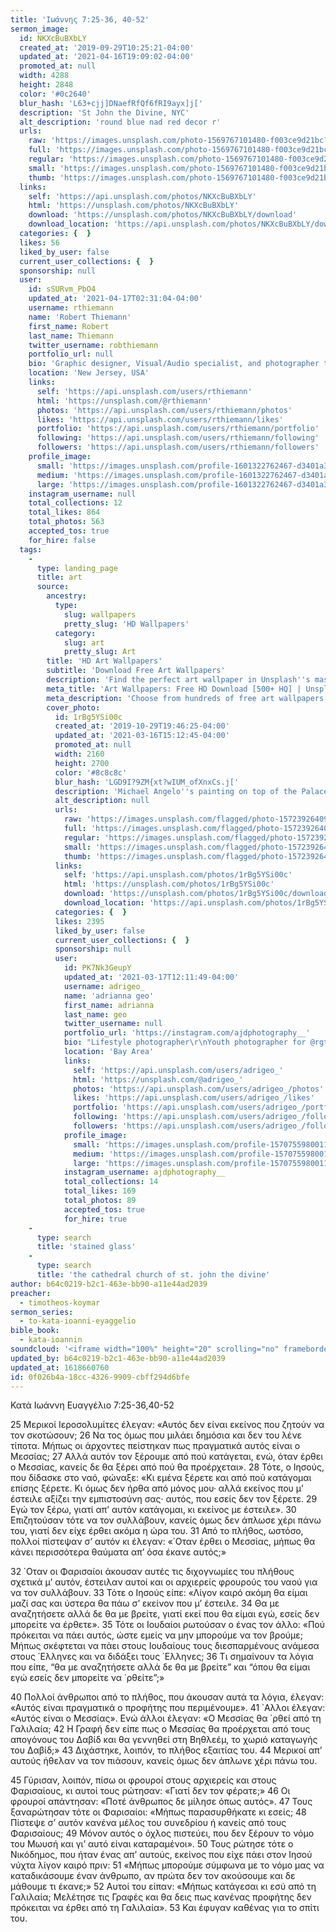 ```yaml
---
title: 'Ιωάννης 7:25-36, 40-52'
sermon_image:
  id: NKXcBuBXbLY
  created_at: '2019-09-29T10:25:21-04:00'
  updated_at: '2021-04-16T19:09:02-04:00'
  promoted_at: null
  width: 4288
  height: 2848
  color: '#0c2640'
  blur_hash: 'L63+cjj]DNaefRfQf6fRI9ayx]j['
  description: 'St John the Divine, NYC'
  alt_description: 'round blue nad red decor r'
  urls:
    raw: 'https://images.unsplash.com/photo-1569767101480-f003ce9d21bc?ixid=MnwxNjM3NDl8MHwxfHNlYXJjaHwxfHxTdCUyMEpvaG4lMjB0aGUlMjBEaXZpbmUlMkMlMjBOWXxlbnwwfHx8fDE2MTg2NTk5NDg&ixlib=rb-1.2.1'
    full: 'https://images.unsplash.com/photo-1569767101480-f003ce9d21bc?crop=entropy&cs=srgb&fm=jpg&ixid=MnwxNjM3NDl8MHwxfHNlYXJjaHwxfHxTdCUyMEpvaG4lMjB0aGUlMjBEaXZpbmUlMkMlMjBOWXxlbnwwfHx8fDE2MTg2NTk5NDg&ixlib=rb-1.2.1&q=85'
    regular: 'https://images.unsplash.com/photo-1569767101480-f003ce9d21bc?crop=entropy&cs=tinysrgb&fit=max&fm=jpg&ixid=MnwxNjM3NDl8MHwxfHNlYXJjaHwxfHxTdCUyMEpvaG4lMjB0aGUlMjBEaXZpbmUlMkMlMjBOWXxlbnwwfHx8fDE2MTg2NTk5NDg&ixlib=rb-1.2.1&q=80&w=1080'
    small: 'https://images.unsplash.com/photo-1569767101480-f003ce9d21bc?crop=entropy&cs=tinysrgb&fit=max&fm=jpg&ixid=MnwxNjM3NDl8MHwxfHNlYXJjaHwxfHxTdCUyMEpvaG4lMjB0aGUlMjBEaXZpbmUlMkMlMjBOWXxlbnwwfHx8fDE2MTg2NTk5NDg&ixlib=rb-1.2.1&q=80&w=400'
    thumb: 'https://images.unsplash.com/photo-1569767101480-f003ce9d21bc?crop=entropy&cs=tinysrgb&fit=max&fm=jpg&ixid=MnwxNjM3NDl8MHwxfHNlYXJjaHwxfHxTdCUyMEpvaG4lMjB0aGUlMjBEaXZpbmUlMkMlMjBOWXxlbnwwfHx8fDE2MTg2NTk5NDg&ixlib=rb-1.2.1&q=80&w=200'
  links:
    self: 'https://api.unsplash.com/photos/NKXcBuBXbLY'
    html: 'https://unsplash.com/photos/NKXcBuBXbLY'
    download: 'https://unsplash.com/photos/NKXcBuBXbLY/download'
    download_location: 'https://api.unsplash.com/photos/NKXcBuBXbLY/download?ixid=MnwxNjM3NDl8MHwxfHNlYXJjaHwxfHxTdCUyMEpvaG4lMjB0aGUlMjBEaXZpbmUlMkMlMjBOWXxlbnwwfHx8fDE2MTg2NTk5NDg'
  categories: {  }
  likes: 56
  liked_by_user: false
  current_user_collections: {  }
  sponsorship: null
  user:
    id: sSURvm_PbO4
    updated_at: '2021-04-17T02:31:04-04:00'
    username: rthiemann
    name: 'Robert Thiemann'
    first_name: Robert
    last_name: Thiemann
    twitter_username: robthiemann
    portfolio_url: null
    bio: 'Graphic designer, Visual/Audio specialist, and photographer the last 20 years for a major auto manufacturer expanding my artistry, capturing that single moment in a lifetime, seeing with a unique eye and view, to recreate what I see or can imagine!'
    location: 'New Jersey, USA'
    links:
      self: 'https://api.unsplash.com/users/rthiemann'
      html: 'https://unsplash.com/@rthiemann'
      photos: 'https://api.unsplash.com/users/rthiemann/photos'
      likes: 'https://api.unsplash.com/users/rthiemann/likes'
      portfolio: 'https://api.unsplash.com/users/rthiemann/portfolio'
      following: 'https://api.unsplash.com/users/rthiemann/following'
      followers: 'https://api.unsplash.com/users/rthiemann/followers'
    profile_image:
      small: 'https://images.unsplash.com/profile-1601322762467-d3401a396137image?ixlib=rb-1.2.1&q=80&fm=jpg&crop=faces&cs=tinysrgb&fit=crop&h=32&w=32'
      medium: 'https://images.unsplash.com/profile-1601322762467-d3401a396137image?ixlib=rb-1.2.1&q=80&fm=jpg&crop=faces&cs=tinysrgb&fit=crop&h=64&w=64'
      large: 'https://images.unsplash.com/profile-1601322762467-d3401a396137image?ixlib=rb-1.2.1&q=80&fm=jpg&crop=faces&cs=tinysrgb&fit=crop&h=128&w=128'
    instagram_username: null
    total_collections: 12
    total_likes: 864
    total_photos: 563
    accepted_tos: true
    for_hire: false
  tags:
    -
      type: landing_page
      title: art
      source:
        ancestry:
          type:
            slug: wallpapers
            pretty_slug: 'HD Wallpapers'
          category:
            slug: art
            pretty_slug: Art
        title: 'HD Art Wallpapers'
        subtitle: 'Download Free Art Wallpapers'
        description: 'Find the perfect art wallpaper in Unsplash''s massive, curated collection of HD photos. Each photo is optimized for your screen and free to use for all.'
        meta_title: 'Art Wallpapers: Free HD Download [500+ HQ] | Unsplash'
        meta_description: 'Choose from hundreds of free art wallpapers. Download HD wallpapers for free on Unsplash.'
        cover_photo:
          id: 1rBg5YSi00c
          created_at: '2019-10-29T19:46:25-04:00'
          updated_at: '2021-03-16T15:12:45-04:00'
          promoted_at: null
          width: 2160
          height: 2700
          color: '#8c8c8c'
          blur_hash: 'LGD9I?9ZM{xt?wIUM_ofXnxCs.j['
          description: 'Michael Angelo''s painting on top of the Palace of Versailles'
          alt_description: null
          urls:
            raw: 'https://images.unsplash.com/flagged/photo-1572392640988-ba48d1a74457?ixlib=rb-1.2.1'
            full: 'https://images.unsplash.com/flagged/photo-1572392640988-ba48d1a74457?ixlib=rb-1.2.1&q=85&fm=jpg&crop=entropy&cs=srgb'
            regular: 'https://images.unsplash.com/flagged/photo-1572392640988-ba48d1a74457?ixlib=rb-1.2.1&q=80&fm=jpg&crop=entropy&cs=tinysrgb&w=1080&fit=max'
            small: 'https://images.unsplash.com/flagged/photo-1572392640988-ba48d1a74457?ixlib=rb-1.2.1&q=80&fm=jpg&crop=entropy&cs=tinysrgb&w=400&fit=max'
            thumb: 'https://images.unsplash.com/flagged/photo-1572392640988-ba48d1a74457?ixlib=rb-1.2.1&q=80&fm=jpg&crop=entropy&cs=tinysrgb&w=200&fit=max'
          links:
            self: 'https://api.unsplash.com/photos/1rBg5YSi00c'
            html: 'https://unsplash.com/photos/1rBg5YSi00c'
            download: 'https://unsplash.com/photos/1rBg5YSi00c/download'
            download_location: 'https://api.unsplash.com/photos/1rBg5YSi00c/download'
          categories: {  }
          likes: 2395
          liked_by_user: false
          current_user_collections: {  }
          sponsorship: null
          user:
            id: PK7Nk3GeupY
            updated_at: '2021-03-17T12:11:49-04:00'
            username: adrigeo_
            name: 'adrianna geo'
            first_name: adrianna
            last_name: geo
            twitter_username: null
            portfolio_url: 'https://instagram.com/ajdphotography__'
            bio: "Lifestyle photographer\r\nYouth photographer for @rgtyouth on instagram"
            location: 'Bay Area'
            links:
              self: 'https://api.unsplash.com/users/adrigeo_'
              html: 'https://unsplash.com/@adrigeo_'
              photos: 'https://api.unsplash.com/users/adrigeo_/photos'
              likes: 'https://api.unsplash.com/users/adrigeo_/likes'
              portfolio: 'https://api.unsplash.com/users/adrigeo_/portfolio'
              following: 'https://api.unsplash.com/users/adrigeo_/following'
              followers: 'https://api.unsplash.com/users/adrigeo_/followers'
            profile_image:
              small: 'https://images.unsplash.com/profile-1570755980011-96ec14c10fffimage?ixlib=rb-1.2.1&q=80&fm=jpg&crop=faces&cs=tinysrgb&fit=crop&h=32&w=32'
              medium: 'https://images.unsplash.com/profile-1570755980011-96ec14c10fffimage?ixlib=rb-1.2.1&q=80&fm=jpg&crop=faces&cs=tinysrgb&fit=crop&h=64&w=64'
              large: 'https://images.unsplash.com/profile-1570755980011-96ec14c10fffimage?ixlib=rb-1.2.1&q=80&fm=jpg&crop=faces&cs=tinysrgb&fit=crop&h=128&w=128'
            instagram_username: ajdphotography__
            total_collections: 14
            total_likes: 169
            total_photos: 89
            accepted_tos: true
            for_hire: true
    -
      type: search
      title: 'stained glass'
    -
      type: search
      title: 'the cathedral church of st. john the divine'
author: b64c0219-b2c1-463e-bb90-a11e44ad2039
preacher:
  - timotheos-koymar
sermon_series:
  - to-kata-ioanni-eyaggelio
bible_book:
  - kata-ioannin
soundcloud: '<iframe width="100%" height="20" scrolling="no" frameborder="no" allow="autoplay" src="https://w.soundcloud.com/player/?url=https%3A//api.soundcloud.com/tracks/705975346%3Fsecret_token%3Ds-eMnic&color=%23ff5500&inverse=false&auto_play=false&show_user=true"></iframe>'
updated_by: b64c0219-b2c1-463e-bb90-a11e44ad2039
updated_at: 1618660760
id: 0f026b4a-18cc-4326-9909-cbff294d6bfe
---
```

Κατά Ιωάννη Ευαγγέλιο 7:25-36,40-52

25 Μερικοί Ιεροσολυμίτες έλεγαν: «Αυτός δεν είναι εκείνος που ζητούν να τον σκοτώσουν; 26 Να τος όμως που μιλάει δημόσια και δεν του λένε τίποτα. Μήπως οι άρχοντες πείστηκαν πως πραγματικά αυτός είναι ο Μεσσίας; 27 Αλλά αυτόν τον ξέρουμε από πού κατάγεται, ενώ, όταν έρθει ο Μεσσίας, κανείς δε θα ξέρει από πού θα προέρχεται». 28 Τότε, ο Ιησούς, που δίδασκε στο ναό, φώναξε: «Κι εμένα ξέρετε και από πού κατάγομαι επίσης ξέρετε. Κι όμως δεν ήρθα από μόνος μου· αλλά εκείνος που μ’ έστειλε αξίζει την εμπιστοσύνη σας· αυτός, που εσείς δεν τον ξέρετε. 29 Εγώ τον ξέρω, γιατί απ’ αυτόν κατάγομαι, κι εκείνος με έστειλε». 30 Επιζητούσαν τότε να τον συλλάβουν, κανείς όμως δεν άπλωσε χέρι πάνω του, γιατί δεν είχε έρθει ακόμα η ώρα του. 31 Από το πλήθος, ωστόσο, πολλοί πίστεψαν σ’ αυτόν κι έλεγαν: «΄Οταν έρθει ο Μεσσίας, μήπως θα κάνει περισσότερα θαύματα απ’ όσα έκανε αυτός;»

32 ΄Οταν οι Φαρισαίοι άκουσαν αυτές τις διχογνωμίες του πλήθους σχετικά μ’ αυτόν, έστειλαν αυτοί και οι αρχιερείς φρουρούς του ναού για να τον συλλάβουν. 33 Τότε ο Ιησούς είπε: «Λίγον καιρό ακόμη θα είμαι μαζί σας και ύστερα θα πάω σ’ εκείνον που μ’ έστειλε. 34 Θα με αναζητήσετε αλλά δε θα με βρείτε, γιατί εκεί που θα είμαι εγώ, εσείς δεν μπορείτε να έρθετε». 35 Τότε οι Ιουδαίοι ρωτούσαν ο ένας τον άλλο: «Πού πρόκειται να πάει αυτός, ώστε εμείς να μην μπορούμε να τον βρούμε; Μήπως σκέφτεται να πάει στους Ιουδαίους τους διεσπαρμένους ανάμεσα στους ΄Ελληνες και να διδάξει τους ΄Ελληνες; 36 Τι σημαίνουν τα λόγια που είπε, “θα με αναζητήσετε αλλά δε θα με βρείτε” και “όπου θα είμαι εγώ εσείς δεν μπορείτε να ΄ρθείτε”;»

40 Πολλοί άνθρωποι από το πλήθος, που άκουσαν αυτά τα λόγια, έλεγαν: «Αυτός είναι πραγματικά ο προφήτης που περιμένουμε». 41 ΄Αλλοι έλεγαν: «Αυτός είναι ο Μεσσίας». Ενώ άλλοι έλεγαν: «Ο Μεσσίας θα ΄ρθεί από τη Γαλιλαία; 42 Η Γραφή δεν είπε πως ο Μεσσίας θα προέρχεται από τους απογόνους του Δαβίδ και θα γεννηθεί στη Βηθλεέμ, το χωριό καταγωγής του Δαβίδ;» 43 Διχάστηκε, λοιπόν, το πλήθος εξαιτίας του. 44 Μερικοί απ’ αυτούς ήθελαν να τον πιάσουν, κανείς όμως δεν άπλωνε χέρι πάνω του.

45 Γύρισαν, λοιπόν, πίσω οι φρουροί στους αρχιερείς και στους Φαρισαίους, κι αυτοί τους ρώτησαν: «Γιατί δεν τον φέρατε;» 46 Οι φρουροί απάντησαν: «Ποτέ άνθρωπος δε μίλησε όπως αυτός». 47 Τους ξαναρώτησαν τότε οι Φαρισαίοι: «Μήπως παρασυρθήκατε κι εσείς; 48 Πίστεψε σ’ αυτόν κανένα μέλος του συνεδρίου ή κανείς από τους Φαρισαίους; 49 Μόνον αυτός ο όχλος πιστεύει, που δεν ξέρουν το νόμο του Μωυσή και γι’ αυτό είναι καταραμένοι». 50 Τους ρώτησε τότε ο Νικόδημος, που ήταν ένας απ’ αυτούς, εκείνος που είχε πάει στον Ιησού νύχτα λίγον καιρό πριν: 51 «Μήπως μπορούμε σύμφωνα με το νόμο μας να καταδικάσουμε έναν άνθρωπο, αν πρώτα δεν τον ακούσουμε και δε μάθουμε τι έκανε;» 52 Αυτοί του είπαν: «Μήπως κατάγεσαι κι εσύ από τη Γαλιλαία; Μελέτησε τις Γραφές και θα δεις πως κανένας προφήτης δεν πρόκειται να έρθει από τη Γαλιλαία». 53 Και έφυγαν καθένας για το σπίτι του.